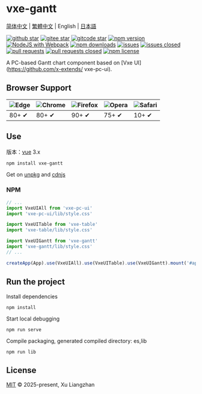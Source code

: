 # vxe-gantt

[简体中文](README.md) | [繁體中文](README.zh-TW.md) | English | [日本語](README.ja-JP.md)  

[![github star](https://img.shields.io/github/stars/x-extends/vxe-gantt.svg)](https://github.com/x-extends/vxe-gantt/stargazers)
[![gitee star](https://gitee.com/x-extends/vxe-gantt/badge/star.svg)](https://gitee.com/x-extends/vxe-gantt/stargazers)
[![gitcode star](https://gitcode.com/x-extends/vxe-gantt/star/badge.svg)](https://gitcode.com/x-extends/vxe-gantt/stargazers)
[![npm version](https://img.shields.io/npm/v/vxe-gantt.svg?style=flat-square)](https://www.npmjs.com/package/vxe-gantt)
[![NodeJS with Webpack](https://github.com/x-extends/vxe-gantt/actions/workflows/webpack.yml/badge.svg)](https://github.com/x-extends/vxe-gantt/actions/workflows/webpack.yml)
[![npm downloads](https://img.shields.io/npm/dt/vxe-gantt.svg?style=flat-square)](https://npm-stat.com/charts.html?package=vxe-gantt)
[![issues](https://img.shields.io/github/issues/x-extends/vxe-gantt.svg)](https://github.com/x-extends/vxe-gantt/issues)
[![issues closed](https://img.shields.io/github/issues-closed/x-extends/vxe-gantt.svg)](https://github.com/x-extends/vxe-gantt/issues?q=is%3Aissue+is%3Aclosed)
[![pull requests](https://img.shields.io/github/issues-pr/x-extends/vxe-gantt.svg)](https://github.com/x-extends/vxe-gantt/pulls)
[![pull requests closed](https://img.shields.io/github/issues-pr-closed/x-extends/vxe-gantt.svg)](https://github.com/x-extends/vxe-gantt/pulls?q=is%3Apr+is%3Aclosed)
[![npm license](https://img.shields.io/github/license/mashape/apistatus.svg)](LICENSE)

A PC-based Gantt chart component based on [Vxe UI](https://github.com/x-extends/  vxe-pc-ui).

## Browser Support

![Edge](https://raw.github.com/alrra/browser-logos/master/src/edge/edge_48x48.png) | ![Chrome](https://raw.github.com/alrra/browser-logos/master/src/chrome/chrome_48x48.png) | ![Firefox](https://raw.github.com/alrra/browser-logos/master/src/firefox/firefox_48x48.png) | ![Opera](https://raw.github.com/alrra/browser-logos/master/src/opera/opera_48x48.png) | ![Safari](https://raw.github.com/alrra/browser-logos/master/src/safari/safari_48x48.png)
--- | --- | --- | --- | --- |
80+ ✔ | 80+ ✔ | 90+ ✔ | 75+ ✔ | 10+ ✔ |

## Use

版本：[vue](https://www.npmjs.com/package/vue) 3.x

```shell
npm install vxe-gantt
```

Get on [unpkg](https://unpkg.com/vxe-gantt/) and [cdnjs](https://cdn.jsdelivr.net/npm/vxe-gantt/)

### NPM

```javascript
// ...
import VxeUIAll from 'vxe-pc-ui'
import 'vxe-pc-ui/lib/style.css'

import VxeUITable from 'vxe-table'
import 'vxe-table/lib/style.css'

import VxeUIGantt from 'vxe-gantt'
import 'vxe-gantt/lib/style.css'
// ...

createApp(App).use(VxeUIAll).use(VxeUITable).use(VxeUIGantt).mount('#app')
```

## Run the project

Install dependencies

```shell
npm install
```

Start local debugging

```shell
npm run serve
```

Compile packaging, generated compiled directory: es,lib

```shell
npm run lib
```

## License

[MIT](LICENSE) © 2025-present, Xu Liangzhan
